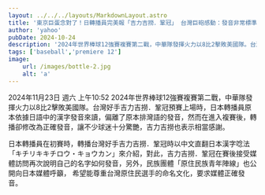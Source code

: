 ```yaml
---
layout: ../../../layouts/MarkdownLayout.astro
title: '東京巨蛋念對了！日轉播員完美報「吉力吉撈．鞏冠」 台灣巨砲感動：發音非常標準'
author: 'yahoo'
pubDate: 2024-10-24
description: '2024年世界棒球12強賽複賽第二戰，中華隊發揮火力以8比2擊敗美國隊。台灣好手吉力吉撈．鞏冠預賽上場時，日本轉播員原本依據日語中的漢字發音來讀，偏離了原本排灣語的發音，然而在進入複賽後，轉播卻修改為正確發音，讓不少球迷十分驚艷，吉力吉撈也表示相當感謝。'
tags: ['baseball','premiere 12']
image: 
    url: /images/bottle-2.jpg
    alt: 'a'
---
```

2024年11月23日 週六 上午10:52
2024年世界棒球12強賽複賽第二戰，中華隊發揮火力以8比2擊敗美國隊。台灣好手吉力吉撈．鞏冠預賽上場時，日本轉播員原本依據日語中的漢字發音來讀，偏離了原本排灣語的發音，然而在進入複賽後，轉播卻修改為正確發音，讓不少球迷十分驚艷，吉力吉撈也表示相當感謝。

日本轉播員在初賽時，轉播台灣好手吉力吉撈．鞏冠時以中文直翻日本漢字唸法「キチリキキチロウ・キョウカン」來介紹，對此，吉力吉撈．鞏冠在賽後接受媒體訪問再次說明自己的名字如何發音，另外，民族團體「原住民族青年陣線」也公開向日本媒體呼籲， 希望能尊重台灣原住民選手的命名文化，要求媒體正確發音。
